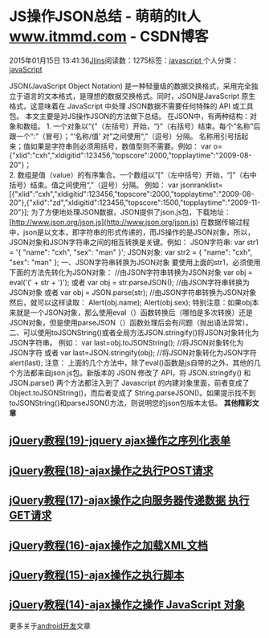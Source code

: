 
# JS操作JSON总结 - 萌萌的It人 www.itmmd.com - CSDN博客


2015年01月15日 13:41:36[Jlins](https://me.csdn.net/dyllove98)阅读数：1275标签：[javascript																](https://so.csdn.net/so/search/s.do?q=javascript&t=blog)个人分类：[javaScript																](https://blog.csdn.net/dyllove98/article/category/1158758)



JSON(JavaScript Object Notation) 是一种轻量级的数据交换格式，采用完全独立于语言的文本格式，是理想的数据交换格式。同时，JSON是JavaScript 原生格式，这意味着在 JavaScript 中处理 JSON数据不需要任何特殊的 API 或工具包。
本文主要是对JS操作JSON的方法做下总结。
在JSON中，有两种结构：对象和数组。
    1. 一个对象以“{”（左括号）开始，“}”（右括号）结束。每个“名称”后跟一个“:”（冒号）；“‘名称/值’ 对”之间使用“,”（逗号）分隔。 名称用引号括起来；值如果是字符串则必须用括号，数值型则不需要。例如：
    var o={"xlid":"cxh","xldigitid":123456,"topscore":2000,"topplaytime":"2009-08-20"}；    
    2. 数组是值（value）的有序集合。一个数组以“[”（左中括号）开始，“]”（右中括号）结束。值之间使用“,”（逗号）分隔。
    例如：
    var jsonranklist=[{"xlid":"cxh","xldigitid":123456,"topscore":2000,"topplaytime":"2009-08-20"},{"xlid":"zd","xldigitid":123456,"topscore":1500,"topplaytime":"2009-11-20"}];
为了方便地处理JSON数据，JSON提供了json.js包，下载地址：[http://www.json.org/json.js](http://www.json.org/json.js)
在数据传输过程中，json是以文本，即字符串的形式传递的，而JS操作的是JSON对象，所以，JSON对象和JSON字符串之间的相互转换是关键。例如：
       JSON字符串:
       var str1 = '{ "name": "cxh", "sex": "man" }'; 
       JSON对象:
       var str2 = { "name": "cxh", "sex": "man" };
一、JSON字符串转换为JSON对象
要使用上面的str1，必须使用下面的方法先转化为JSON对象：
//由JSON字符串转换为JSON对象
var obj = eval('(' + str + ')');
或者
var obj = str.parseJSON(); //由JSON字符串转换为JSON对象
或者
var obj = JSON.parse(str); //由JSON字符串转换为JSON对象
然后，就可以这样读取：
Alert(obj.name);
Alert(obj.sex);
特别注意：如果obj本来就是一个JSON对象，那么使用eval（）函数转换后（哪怕是多次转换）还是JSON对象，但是使用parseJSON（）函数处理后会有问题（抛出语法异常）。
二、可以使用toJSONString()或者全局方法JSON.stringify()将JSON对象转化为JSON字符串。
例如：
var last=obj.toJSONString(); //将JSON对象转化为JSON字符
或者
var last=JSON.stringify(obj); //将JSON对象转化为JSON字符
alert(last);
注意：
    上面的几个方法中，除了eval()函数是js自带的之外，其他的几个方法都来自json.js包。新版本的 JSON 修改了 API，将 JSON.stringify() 和JSON.parse() 两个方法都注入到了 Javascript 的内建对象里面，前者变成了 Object.toJSONString()，而后者变成了 String.parseJSON()。如果提示找不到toJSONString()和parseJSON()方法，则说明您的json包版本太低。
**其他精彩文章**
## [jQuery教程(19)-jquery ajax操作之序列化表单](http://www.itmmd.com/201501/497.html)
## [jQuery教程(18)-ajax操作之执行POST请求](http://www.itmmd.com/201501/496.html)
## [jQuery教程(17)-ajax操作之向服务器传递数据 执行GET请求](http://www.itmmd.com/201501/493.html)
## [jQuery教程(16)-ajax操作之加载XML文档](http://www.itmmd.com/201501/492.html)
## [jQuery教程(15)-ajax操作之执行脚本](http://www.itmmd.com/201501/491.html)

## [jQuery教程(14)-ajax操作之操作 JavaScript 对象](http://www.itmmd.com/201501/490.html)

更多关于[android开发](http://www.itmmd.com/mobile.html)文章

